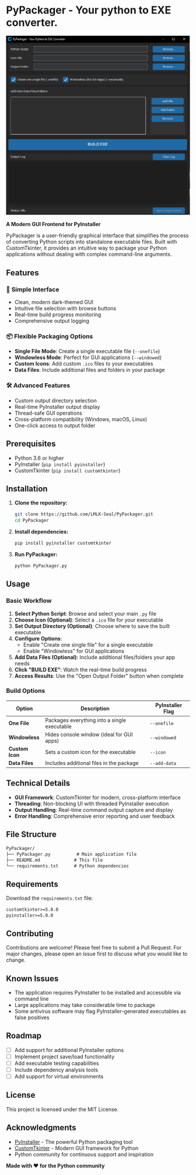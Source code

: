 # PyPackager - Your python to EXE converter.

![dev-starter Chat Demo](https://raw.githubusercontent.com/LMLK-seal/PyPackager/refs/heads/main/img.jpg)

**A Modern GUI Frontend for PyInstaller**

PyPackager is a user-friendly graphical interface that simplifies the process of converting Python scripts into standalone executable files. Built with CustomTkinter, it provides an intuitive way to package your Python applications without dealing with complex command-line arguments.

## Features

### 🎯 **Simple Interface**
- Clean, modern dark-themed GUI
- Intuitive file selection with browse buttons
- Real-time build progress monitoring
- Comprehensive output logging

### 📦 **Flexible Packaging Options**
- **Single File Mode**: Create a single executable file (`--onefile`)
- **Windowless Mode**: Perfect for GUI applications (`--windowed`)
- **Custom Icons**: Add custom `.ico` files to your executables
- **Data Files**: Include additional files and folders in your package

### 🛠 **Advanced Features**
- Custom output directory selection
- Real-time PyInstaller output display
- Thread-safe GUI operations
- Cross-platform compatibility (Windows, macOS, Linux)
- One-click access to output folder

## Prerequisites

- Python 3.6 or higher
- PyInstaller (`pip install pyinstaller`)
- CustomTkinter (`pip install customtkinter`)

## Installation

1. **Clone the repository:**
   ```bash
   git clone https://github.com/LMLK-Seal/PyPackager.git
   cd PyPackager
   ```

2. **Install dependencies:**
   ```bash
   pip install pyinstaller customtkinter
   ```

3. **Run PyPackager:**
   ```bash
   python PyPackager.py
   ```

## Usage

### Basic Workflow

1. **Select Python Script**: Browse and select your main `.py` file
2. **Choose Icon (Optional)**: Select a `.ico` file for your executable
3. **Set Output Directory (Optional)**: Choose where to save the built executable
4. **Configure Options**:
   - Enable "Create one single file" for a single executable
   - Enable "Windowless" for GUI applications
5. **Add Data Files (Optional)**: Include additional files/folders your app needs
6. **Click "BUILD EXE"**: Watch the real-time build progress
7. **Access Results**: Use the "Open Output Folder" button when complete

### Build Options

| Option | Description | PyInstaller Flag |
|--------|-------------|------------------|
| **One File** | Packages everything into a single executable | `--onefile` |
| **Windowless** | Hides console window (ideal for GUI apps) | `--windowed` |
| **Custom Icon** | Sets a custom icon for the executable | `--icon` |
| **Data Files** | Includes additional files in the package | `--add-data` |


## Technical Details

- **GUI Framework**: CustomTkinter for modern, cross-platform interface
- **Threading**: Non-blocking UI with threaded PyInstaller execution
- **Output Handling**: Real-time command output capture and display
- **Error Handling**: Comprehensive error reporting and user feedback

## File Structure

```
PyPackager/
├── PyPackager.py          # Main application file
├── README.md             # This file
└── requirements.txt      # Python dependencies
```

## Requirements

Download the `requirements.txt` file:
```
customtkinter>=5.0.0
pyinstaller>=5.0.0
```

## Contributing

Contributions are welcome! Please feel free to submit a Pull Request. For major changes, please open an issue first to discuss what you would like to change.

## Known Issues

- The application requires PyInstaller to be installed and accessible via command line
- Large applications may take considerable time to package
- Some antivirus software may flag PyInstaller-generated executables as false positives

## Roadmap

- [ ] Add support for additional PyInstaller options
- [ ] Implement project save/load functionality
- [ ] Add executable testing capabilities
- [ ] Include dependency analysis tools
- [ ] Add support for virtual environments

## License

This project is licensed under the MIT License.

## Acknowledgments

- [PyInstaller](https://pyinstaller.readthedocs.io/) - The powerful Python packaging tool
- [CustomTkinter](https://customtkinter.tomschimansky.com/) - Modern GUI framework for Python
- Python community for continuous support and inspiration


**Made with ❤️ for the Python community**
